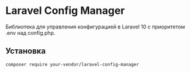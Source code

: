 # Laravel Config Manager

Библиотека для управления конфигурацией в Laravel 10 с приоритетом .env над config.php.

## Установка

```bash
composer require your-vendor/laravel-config-manager